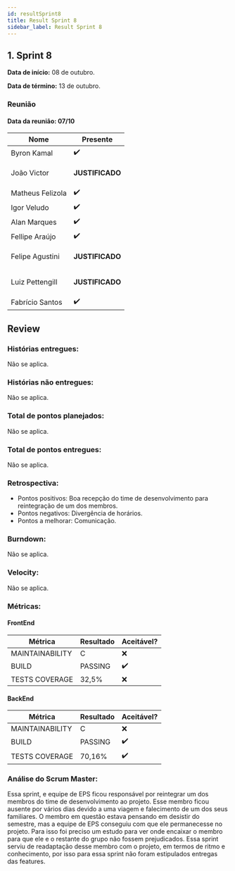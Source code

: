 ```yaml
---
id: resultSprint8
title: Result Sprint 8
sidebar_label: Result Sprint 8
---
```



## 1. Sprint 8


**Data de início:** 08 de outubro.

**Data de término:** 13 de outubro.

### Reunião
#### Data da reunião: 07/10

|Nome|Presente|
|----|----|
|Byron Kamal|:heavy_check_mark:|
|João Victor|<p><strong>JUSTIFICADO</strong></p>|
|Matheus Felizola|:heavy_check_mark:|
|Igor Veludo|:heavy_check_mark:|
|Alan Marques|:heavy_check_mark:|
|Fellipe Araújo|:heavy_check_mark:|
|Felipe Agustini|<p><strong>JUSTIFICADO</strong></p>|
|Luiz Pettengill|<p><strong>JUSTIFICADO</strong></p>|
|Fabrício Santos|:heavy_check_mark:|

## Review
### Histórias entregues:
Não se aplica.

### Histórias não entregues:
Não se aplica.
### Total de pontos planejados:
Não se aplica.

### Total de pontos entregues:
Não se aplica.

### Retrospectiva:
- Pontos positivos: Boa recepção do time de desenvolvimento para reintegração de um dos membros.
- Pontos negativos: Divergência de horários.
- Pontos a melhorar: Comunicação.

### Burndown:
Não se aplica.

### Velocity:
Não se aplica.

### Métricas:
#### FrontEnd
|Métrica|Resultado|Aceitável?|
|----|----|----|
|MAINTAINABILITY|C|:x:|
|BUILD|PASSING|:heavy_check_mark:|
|TESTS COVERAGE|32,5%|:x:|

#### BackEnd
|Métrica|Resultado|Aceitável?|
|----|----|----|
|MAINTAINABILITY|C|:x:|
|BUILD|PASSING|:heavy_check_mark:|
|TESTS COVERAGE|70,16%|:heavy_check_mark:|

### Análise do Scrum Master:
Essa sprint, e equipe de EPS ficou responsável por reintegrar um dos membros do time de desenvolvimento ao projeto. Esse membro ficou ausente por vários dias devido a uma viagem e falecimento de um dos seus familiares. O membro em questão estava pensando em desistir do semestre, mas a equipe de EPS conseguiu com que ele permanecesse no projeto. Para isso foi preciso um estudo para ver onde encaixar o membro para que ele e o restante do grupo não fossem prejudicados. Essa sprint serviu de readaptação desse membro com o projeto, em termos de ritmo e conhecimento, por isso para essa sprint não foram estipulados entregas das features.
